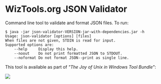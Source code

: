 # WizTools.org JSON Validator

Command line tool to validate and format JSON files. To run:

```
$ java -jar json-validator-VERSION-jar-with-dependencies.jar -h
Usage: json-validator [options] [files]
When files are not given, STDIN is read for input.
Supported options are:
	--help     Display this help.
	--noout    Do not print formatted JSON to STDOUT.
	--noformat Do not format JSON--print as single line.
```

This tool is available as part of _"The Joy of Unix in Windows Tool Bundle"_:

[![](http://static.wiztools.org/wiztools-cli-tools.png)](http://cli-bundle.wiztools.org/)
